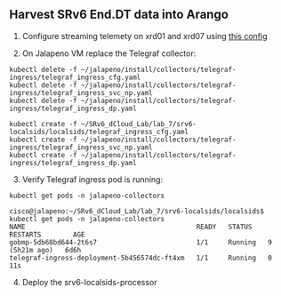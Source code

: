 ## Harvest SRv6 End.DT data into Arango

1. Configure streaming telemety on xrd01 and xrd07 using [this config](https://github.com/jalapeno/SRv6_dCloud_Lab/tree/lab7/lab_7/srv6-localsids/localsids/mdt.cfg)

2. On Jalapeno VM replace the Telegraf collector:

```
kubectl delete -f ~/jalapeno/install/collectors/telegraf-ingress/telegraf_ingress_cfg.yaml
kubectl delete -f ~/jalapeno/install/collectors/telegraf-ingress/telegraf_ingress_svc_np.yaml 
kubectl delete -f ~/jalapeno/install/collectors/telegraf-ingress/telegraf_ingress_dp.yaml 

kubectl create -f ~/SRv6_dCloud_Lab/lab_7/srv6-localsids/localsids/telegraf_ingress_cfg.yaml
kubectl create -f ~/jalapeno/install/collectors/telegraf-ingress/telegraf_ingress_svc_np.yaml 
kubectl create -f ~/jalapeno/install/collectors/telegraf-ingress/telegraf_ingress_dp.yaml 
```

3. Verify Telegraf ingress pod is running:
```
kubectl get pods -n jalapeno-collectors
```
```
cisco@jalapeno:~/SRv6_dCloud_Lab/lab_7/srv6-localsids/localsids$ kubectl get pods -n jalapeno-collectors
NAME                                           READY   STATUS    RESTARTS        AGE
gobmp-5db68bd644-2t6s7                         1/1     Running   9 (5h21m ago)   6d6h
telegraf-ingress-deployment-5b456574dc-ft4xm   1/1     Running   0               11s
```

4. Deploy the srv6-localsids-processor
```

```